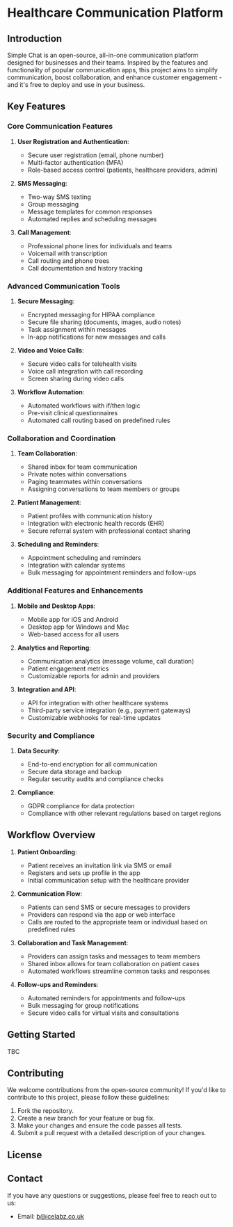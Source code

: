 # Healthcare Communication Platform

## Introduction
Simple Chat is an open-source, all-in-one communication platform designed for businesses and their teams. Inspired by the features and functionality of popular communication apps, this project aims to simplify communication, boost collaboration, and enhance customer engagement - and it's free to deploy and use in your business.

## Key Features

### Core Communication Features
1. **User Registration and Authentication**:
   - Secure user registration (email, phone number)
   - Multi-factor authentication (MFA)
   - Role-based access control (patients, healthcare providers, admin)

2. **SMS Messaging**:
   - Two-way SMS texting
   - Group messaging
   - Message templates for common responses
   - Automated replies and scheduling messages

3. **Call Management**:
   - Professional phone lines for individuals and teams
   - Voicemail with transcription
   - Call routing and phone trees
   - Call documentation and history tracking

### Advanced Communication Tools
1. **Secure Messaging**:
   - Encrypted messaging for HIPAA compliance
   - Secure file sharing (documents, images, audio notes)
   - Task assignment within messages
   - In-app notifications for new messages and calls

2. **Video and Voice Calls**:
   - Secure video calls for telehealth visits
   - Voice call integration with call recording
   - Screen sharing during video calls

3. **Workflow Automation**:
   - Automated workflows with if/then logic
   - Pre-visit clinical questionnaires
   - Automated call routing based on predefined rules

### Collaboration and Coordination
1. **Team Collaboration**:
   - Shared inbox for team communication
   - Private notes within conversations
   - Paging teammates within conversations
   - Assigning conversations to team members or groups

2. **Patient Management**:
   - Patient profiles with communication history
   - Integration with electronic health records (EHR)
   - Secure referral system with professional contact sharing

3. **Scheduling and Reminders**:
   - Appointment scheduling and reminders
   - Integration with calendar systems
   - Bulk messaging for appointment reminders and follow-ups

### Additional Features and Enhancements
1. **Mobile and Desktop Apps**:
   - Mobile app for iOS and Android
   - Desktop app for Windows and Mac
   - Web-based access for all users

2. **Analytics and Reporting**:
   - Communication analytics (message volume, call duration)
   - Patient engagement metrics
   - Customizable reports for admin and providers

3. **Integration and API**:
   - API for integration with other healthcare systems
   - Third-party service integration (e.g., payment gateways)
   - Customizable webhooks for real-time updates

### Security and Compliance
1. **Data Security**:
   - End-to-end encryption for all communication
   - Secure data storage and backup
   - Regular security audits and compliance checks

2. **Compliance**:
   - GDPR compliance for data protection
   - Compliance with other relevant regulations based on target regions

## Workflow Overview
1. **Patient Onboarding**:
   - Patient receives an invitation link via SMS or email
   - Registers and sets up profile in the app
   - Initial communication setup with the healthcare provider

2. **Communication Flow**:
   - Patients can send SMS or secure messages to providers
   - Providers can respond via the app or web interface
   - Calls are routed to the appropriate team or individual based on predefined rules

3. **Collaboration and Task Management**:
   - Providers can assign tasks and messages to team members
   - Shared inbox allows for team collaboration on patient cases
   - Automated workflows streamline common tasks and responses

4. **Follow-ups and Reminders**:
   - Automated reminders for appointments and follow-ups
   - Bulk messaging for group notifications
   - Secure video calls for virtual visits and consultations

## Getting Started
TBC

## Contributing
We welcome contributions from the open-source community! If you'd like to contribute to this project, please follow these guidelines:

1. Fork the repository.
2. Create a new branch for your feature or bug fix.
3. Make your changes and ensure the code passes all tests.
4. Submit a pull request with a detailed description of your changes.

## License


## Contact
If you have any questions or suggestions, please feel free to reach out to us:

- Email: b@icelabz.co.uk